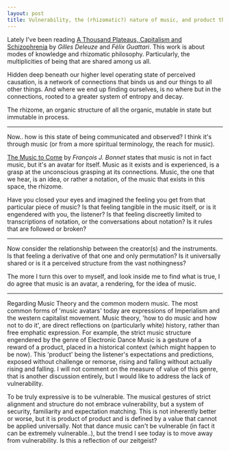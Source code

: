 ```yaml
---
layout: post
title: Vulnerability, the (rhizomatic?) nature of music, and product thinking
---
```


Lately I've been reading [A Thousand Plateaus, Capitalism and Schizophrenia](https://www.upress.umn.edu/book-division/books/a-thousand-plateaus) by *Gilles Deleuze* and *Félix Guattari*. This work is about modes of knowledge and rhizomatic philosophy. Particularly, the multiplicities of being that are shared among us all.

Hidden deep beneath our higher level operating state of perceived causation, is a network of connections that binds us and our things to all other things. And where we end up finding ourselves, is no where but in the connections, rooted to a greater system of entropy and decay.

The rhizome, an organic structure of all the organic, mutable in state but immutable in process.


---


Now.. how is this state of being communicated and observed? I think it's through music (or from a more spiritual terminology, the reach for music).

[The Music to Come](https://www.lespressesdureel.com/EN/ouvrage.php?id=8071) by *François J. Bonnet* states that music is not in fact music, but it's an avatar for itself. Music as it exists and is experienced, is a grasp at the unconscious grasping at its connections. Music, the one that we hear, is an idea, or rather a notation, of the music that exists in this space, the rhizome.

Have you closed your eyes and imagined the feeling you get from that particular piece of music? Is that feeling tangible in the music itself, or is it engendered with you, the listener? Is that feeling discreetly limited to transcriptions of notation, or the conversations about notation? Is it rules that are followed or broken?


---


Now consider the relationship between the creator(s) and the instruments. Is that feeling a derivative of that one and only permutation? Is it universally shared or is it a perceived structure from the vast nothingness?

The more I turn this over to myself, and look inside me to find what is true, I do agree that music is an avatar, a rendering, for the idea of music.


---


Regarding Music Theory and the common modern music. The most common forms of 'music avatars' today are expressions of Imperialism and the western capitalist movement. Music theory, 'how to do music and how not to do it', are direct reflections on (particularly white) history, rather than free emphatic expression. For example, the strict music structure engendered by the genre of Electronic Dance Music is a gesture of a reward of a product, placed in a historical context (which might happen to be now). This 'product' being the listener's expectations and predictions, exposed without challenge or remorse, rising and falling without actually rising and falling. I will not comment on the measure of value of this genre, that is another discussion entirely, but I would like to address the lack of vulnerability.

To be truly expressive is to be vulnerable. The musical gestures of strict alignment and structure do not embrace vulnerability, but a system of security, familiarity and expectation matching. This is not inherently better or worse, but it is product of product and is defined by a value that cannot be applied universally. Not that dance music can't be vulnerable (in fact it can be extremely vulnerable..), but the trend I see today is to move away from vulnerability. Is this a reflection of our zeitgeist?
